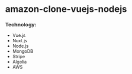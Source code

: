 # amazon-clone-vuejs-nodejs

### Technology:
* Vue.js
* Nuxt.js
* Node.js
* MongoDB
* Stripe
* Algolia
* AWS
